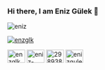 ### Hi there, I am Eniz Gülek 👋

<p align="left"> <img src="https://komarev.com/ghpvc/?username=eniz&label=Profile%20views&color=0e75b6&style=flat" alt="eniz" /> </p>

<p align="left"> <a href="https://twitter.com/enzglk" target="blank"><img src="https://img.shields.io/twitter/follow/enzglk?logo=twitter&style=for-the-badge" alt="enzglk" /></a> </p>


<a href="https://twitter.com/enzglk" target="blank"><img align="center" src="https://cdn.jsdelivr.net/npm/simple-icons@3.0.1/icons/twitter.svg" alt="enzglk" height="30" width="40" /></a>
<a href="https://linkedin.com/in/eniz-gulek" target="blank"><img align="center" src="https://cdn.jsdelivr.net/npm/simple-icons@3.0.1/icons/linkedin.svg" alt="eniz-gulek" height="30" width="40" /></a>
<a href="https://stackoverflow.com/users/2989382" target="blank"><img align="center" src="https://cdn.jsdelivr.net/npm/simple-icons@3.0.1/icons/stackoverflow.svg" alt="2989382" height="30" width="40" /></a>
<a href="https://instagram.com/enizgulek" target="blank"><img align="center" src="https://cdn.jsdelivr.net/npm/simple-icons@3.0.1/icons/instagram.svg" alt="enizgulek" height="30" width="40" /></a>

